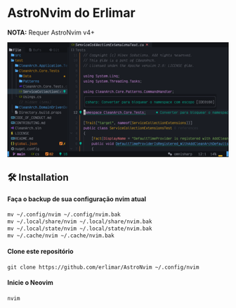 # AstroNvim do Erlimar

**NOTA:** Requer AstroNvim v4+

![](assets/my_astronvim_screen.png)

## 🛠️ Installation

#### Faça o backup de sua configuração nvim atual

```shell
mv ~/.config/nvim ~/.config/nvim.bak
mv ~/.local/share/nvim ~/.local/share/nvim.bak
mv ~/.local/state/nvim ~/.local/state/nvim.bak
mv ~/.cache/nvim ~/.cache/nvim.bak
```

#### Clone este repositório

```shell
git clone https://github.com/erlimar/AstroNvim ~/.config/nvim
```

#### Inicie o Neovim

```shell
nvim
```
